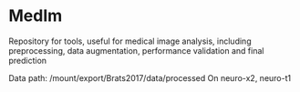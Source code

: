 # MedIm
Repository for tools, useful for medical image analysis, including preprocessing, data augmentation, performance validation and final prediction

Data path:
/mount/export/Brats2017/data/processed
On neuro-x2, neuro-t1
